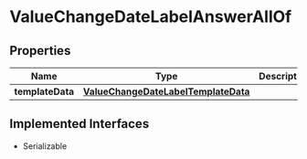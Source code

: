 

# ValueChangeDateLabelAnswerAllOf


## Properties

Name | Type | Description | Notes
------------ | ------------- | ------------- | -------------
**templateData** | [**ValueChangeDateLabelTemplateData**](ValueChangeDateLabelTemplateData.md) |  | 


## Implemented Interfaces

* Serializable


